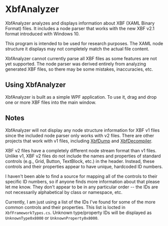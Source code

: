 # XbfAnalyzer
XbfAnalyzer analyzes and displays information about XBF (XAML Binary Format) files.
It includes a node parser that works with the new XBF v2.1 format introduced with Windows 10.

This program is intended to be used for research purposes.
The XAML node structure it displays may not completely match the actual file content.

XbfAnalyzer cannot currently parse all XBF files as some features are not yet supported.
The node parser was derived entirely from analyzing generated XBF files, so there may be some mistakes, inaccuracies, etc.

## Using XbfAnalyzer
XbfAnalyzer is built as a simple WPF application.
To use it, drag and drop one or more XBF files into the main window.

## Notes
XbfAnalyzer will not display any node structure information for XBF v1 files since the included node parser only works with v2 files.
There are other projects that work with v1 files, including [XbfDump](https://github.com/WalkingCat/XbfDump) and [XbfDecompiler](https://github.com/TeamGnome/XbfDecompiler).

XBF v2 files have a completely different node stream format than v1 files.
Unlike v1, XBF v2 files do not include the names and properties of standard controls (e.g., Grid, Button, TextBlock, etc.) in the header.
Instead, these controls and their properties appear to have unique, hardcoded ID numbers.

I haven't been able to find a source for mapping all of the controls to their specific ID numbers, so if anyone finds more information about that please let me know.
They don't appear to be in any particular order -- the IDs are not necessarily alphabetical by class or namespace, etc.

Currently, I am just using a list of the IDs I've found for some of the more common controls and their properties.
This list is locted in `XbfFrameworkTypes.cs`.
Unknown type/property IDs will be displayed as `UnknownType0x8000` or `UnknownProperty0x8000`.
